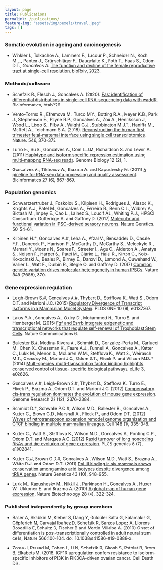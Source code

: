 ```yaml
---
layout: page
title: Publications
permalink: /publications/
feature-img: "assets/img/pexels/travel.jpeg"
tags: []
---
```


### Somatic evolution in ageing and carcinogenesis

* Winkler I., Tolkachov A., Lammers F., Lacour P., Schneider N., Koch M.L., Panten J., Grünschläger F., Daugelaite K., Poth T., Haas S., Odom D.T.*, Goncalves A.* [The function and decline of the female reproductive tract at single-cell resolution](https://www.biorxiv.org/content/10.1101/2022.10.26.513823v1). bioRxiv, 2023.

### Methods/software

* Schefzik R., Flesch J., Goncalves A. (2020). [Fast identification of differential distributions in single-cell RNA-sequencing data with waddR](https://academic.oup.com/bioinformatics/advance-article/doi/10.1093/bioinformatics/btab226/6207964). Bioinformatics, btab226.

* Vento-Tormo R., Efremova M., Turco M.Y., Botting R.A., Meyer K.B., Park J., Stephenson E., Payne R.P., Goncalves A., Zou A., Henriksson J., Wood L., Lisgo S., Filby A., Wright G.J., Stubbington M.J.T., Haniffa M., Moffett A., Teichmann S.A. (2018). [Reconstructing the human first trimester fetal-maternal interface using single cell transcriptomics](https://doi.org/10.1038/s41586-018-0698-6). Nature. 546, 370-375.

*	Turro E., Su S., Goncalves A., Coin L.J.M, Richardson S. and Lewin A. (2011) [Haplotype and isoform specific expression estimation using multi-mapping RNA-seq reads](https://doi.org/10.1186/gb-2011-12-2-r13). Genome Biology 12 (2), 1. 

*	Goncalves A., Tikhonov A., Brazma A. and Kapushesky M. (2011) [A pipeline for RNA-seq data processing and quality assessment](https://doi.org/10.1093/bioinformatics/btr012). Bioinformatics 27 (6), 867-869. 

### Population genomics

* Schwartzentruber J., Foskolou S., Kilpinen H., Rodrigues J., Alasoo K., Knights A.J., Patel M., Goncalves A., Ferreira R., Benn C.L., Wilbrey A., Bictash M., Impey E., Cao L., Lainez S., Loucif AJ., Whiting P.J., HIPSCI Consortium, Gutteridge A. and Gaffney D. (2017) [Molecular and functional variation in iPSC-derived sensory neurons](https://doi.org/10.1038/s41588-017-0005-8
). Nature Genetics. 50, 54-61. 

* Kilpinen H.#, Goncalves A.#, Leha A., Afzal V., Bensaddek D., Casale F.P., Danecek P., Harrison P., McCarthy D., McCarthy S., Meleckyte R., Memari Y., Moens N., Soares F., Streeter I., Agu C., Alderton A., Amatya S., Nelson R., Harper S., Patel M., Clarke L., Halai R., Kirton C., Kolb-Kokocinski A., Beales P., Birney E., Danovi D., Lamond A., Ouwehand W., Vallier L., Watt F., Durbin R., Stegle O. and Gaffney D. (2017) [Common genetic variation drives molecular heterogeneity in human IPSCs](https://doi.org/10.1038/nature22403). Nature 546 (7658), 370. 

### Gene expression regulation 

*	Leigh-Brown S.#, Goncalves A.#, Thybert D., Stefflova K., Watt S., Odom D.T. and Marioni J.C. (2015) [Regulatory Divergence of Transcript Isoforms in a Mammalian Model System](https://doi.org/10.1371/journal.pone.0137367). PLOS ONE 10 (9), e0137367. 

*	Latos P.A., Goncalves A., Oxley D., Mohammed H., Turro E. and Hemberger M. (2015) [Fgf and Esrrb integrate epigenetic and transcriptional networks that regulate self-renewal of Trophoblast Stem Cells](https://doi.org/10.1038/ncomms8776). Nature Communications 6. 

*	Ballester B.#, Medina-Rivera A., Schmidt D., Gonzalez-Porta M., Carlucci M., Chen X., Chessman K., Faure A.J., Funnell A., Goncalves A., Kutter C., Lukk M., Menon S., McLaren W.M., Stefflova K., Watt S., Weirauch M.T., Crossley M., Marioni J.C., Odom D.T., Flicek P. and Wilson M.D.# (2014) [Multi-species, multi-transcription factor binding highlights conserved control of tissue- specific biological pathways](https://doi.org/10.7554/eLife.02626). eLife 3, e02626. 

*	Goncalves A.#, Leigh-Brown S.#, Thybert D., Stefflova K., Turro E., Flicek P., Brazma A., Odom D.T. and Marioni J.C. (2012) [Compensatory cis-trans regulation dominates the evolution of mouse gene expression](https://doi.org/10.1101/gr.142281.112). Genome Research 22 (12), 2376-2384. 

*	Schmidt D.#, Schwalie P.C.#, Wilson M.D., Ballester B., Goncalves A., Kutter C., Brown G.D., Marshall A., Flicek P., and Odom D.T. (2012) [Waves of retrotransposon expansion remodel genome organization and CTCF binding in multiple mammalian lineages](https://doi.org/10.1016/j.cell.2011.11.058). Cell 148 (1), 335-348. 

*	Kutter C., Watt S., Stefflova K., Wilson M.D., Goncalves A., Ponting C.P., Odom D.T. and Marques A.C. (2012) [Rapid turnover of long noncoding RNAs and the evolution of gene expression](https://doi.org/10.1371/journal.pgen.1002841). PLOS genetics 8 (7), e1002841. 

*	Kutter C.#, Brown G.D.#, Goncalves A., Wilson M.D., Watt S., Brazma A., White R.J. and Odom D.T. (2011) [Pol III binding in six mammals shows conservation among amino acid isotypes despite divergence among tRNA genes](https://doi.org/10.1038/ng.906). Nature Genetics 43 (10), 948-955. 

*	Lukk M., Kapushesky M., Nikkil J., Parkinson H., Goncalves A., Huber W., Ukkonen E. and Brazma A. (2010) [A global map of human gene expression](https://doi.org/10.1038/nbt0410-322). Nature Biotechnology 28 (4), 322-324.

### Published independently by group members

* Baser A, Skabkin M, Kleber S, Dang Y, Gülcüler Balta G, Kalamakis G, Göpferich M, Carvajal Ibañez D, Schefzik R, Santos Lopez A, Llorens Bobadilla E, Schultz C, Fischer B and Martin-Villalba A. (2019) Onset of differentiation is post-transcriptionally controlled in adult neural stem cells, Nature 566:100-104. doi: 10.1038/s41586-019-0888-x.

* Zorea J, Prasad M, Cohen L, Li N, Schefzik R, Ghosh S, Rotblat B, Brors B, Elkabets M. (2018) IGF1R upregulation confers resistance to isoform-specific inhibitors of PI3K in PIK3CA-driven ovarian cancer. Cell Death Dis.
